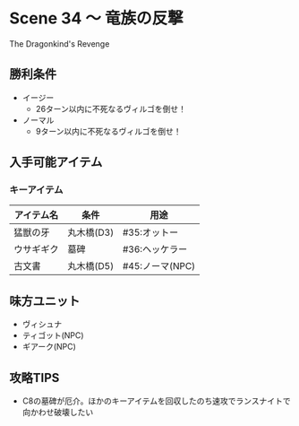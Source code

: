 # Scene 34 ～ 竜族の反撃  

The Dragonkind's Revenge

## 勝利条件 

- イージー
  - 26ターン以内に不死なるヴィルゴを倒せ！
- ノーマル
  - 9ターン以内に不死なるヴィルゴを倒せ！

## 入手可能アイテム 

### キーアイテム

|アイテム名|条件|用途|
|---|---|---|
|猛獣の牙|丸木橋(D3)|#35:オットー|
|ウサギギク|墓碑|#36:ヘッケラー|
|古文書|丸木橋(D5)|#45:ノーマ(NPC)|

## 味方ユニット 

- ヴィシュナ
- ティゴット(NPC)
- ギアーク(NPC)

## 攻略TIPS 

- C8の墓碑が厄介。ほかのキーアイテムを回収したのち速攻でランスナイトで向かわせ破壊したい

